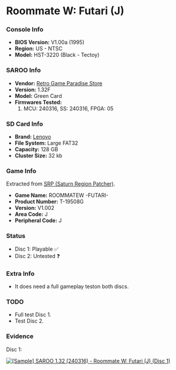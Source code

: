 # Roommate W: Futari (J)

### Console Info

- <b>BIOS Version:</b> V1.00a (1995)
- <b>Region:</b> US - NTSC
- <b>Model:</b> HST-3220 (Black - Tectoy)

### SAROO Info

- <b>Vendor:</b> [Retro Game Paradise Store](https://s.click.aliexpress.com/e/_DlCqvfB)
- <b>Version:</b> 1.32F
- <b>Model:</b> Green Card
- <b>Firmwares Tested:</b>
  1. MCU: 240316, SS: 240316, FPGA: 05

### SD Card Info

- <b>Brand:</b> [Lenovo](https://s.click.aliexpress.com/e/_DBowUFx)
- <b>File System:</b> Large FAT32
- <b>Capacity:</b> 128 GB
- <b>Cluster Size:</b> 32 kb

### Game Info

Extracted from [SRP (Saturn Region Patcher)](https://segaxtreme.net/resources/saturn-region-patcher.81/download).

- <b>Game Name:</b> ROOMMATEW -FUTARI-
- <b>Product Number:</b> T-19508G
- <b>Version:</b> V1.002
- <b>Area Code:</b> J
- <b>Peripheral Code:</b> J

### Status

- Disc 1: Playable :white_check_mark:
- Disc 2: Untested :question:

### Extra Info

- It does need a full gameplay teston both discs.

### TODO

- Full test Disc 1.
- Test Disc 2.

### Evidence

Disc 1:

[![[Sample] SAROO 1.32 (240316) - Roommate W: Futari (J) (Disc 1)](https://img.youtube.com/vi/5miiTk9mmOc/0.jpg)](https://www.youtube.com/watch?v=5miiTk9mmOc)
